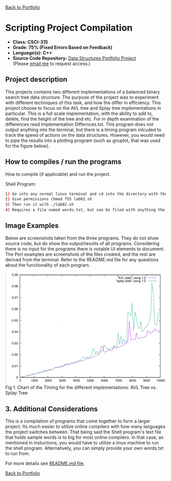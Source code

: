 [Back to Portfolio](./)

Scripting Project Compilation
===============

-   **Class: CSCI-315** 
-   **Grade: 75% (Fixed Errors Based on Feedback)**
-   **Language(s): C++**
-   **Source Code Repository:** [Data Structures Portfolio Project](https://github.com/Joshtomith/Data-Structures-Portfolio-)  
    (Please [email me](mailto:JTSmith3@csustudent.net?subject=GitHub%20Access) to request access.)

## Project description

This projects contains two different implementations of a balanced binary search tree data structure. The purpose of the project was to experiment with different techniques of this task, and how the differ in efficiency. This project choose to focus on the AVL tree and Splay tree implementations in particular. This is a full scale implementation, with the ability to add to, delete, find the height of the tree and etc. For in depth examination of the differences read Implementation Differnces.txt. This program does not output anything into the terminal, but there is a timing program inlcuded to track the speed of actions on the data structures. However, you would need to pipe the results into a plotting program (such as gnuplot, that was used for the figure below).

## How to compiles / run the programs

How to compile (if applicable) and run the project.

Shell Program:
```bash
1) Go into any normal linux terminal and cd into the directory with the file
2) Give permissions chmod 755 lab02.sh
3) Then run it with ./lab02.sh
4) Requires a file named words.txt, but can be filed with anything the user wants in terms of content (1 word per line).
```

## Image Examples

Below are screenshots taken from the three programs. They do not show source code, but do show the output/results of all programs. Considering there is no input for the programs there is notable UI elements to document. The Perl examples are screenshots of the files created, and the rest are derived from the terminal. Refer to the README.md file for any questions about the functionality of each program. 

![screenshot](images/AVLandSplay.png)
<br>Fig 1. Chart of the Timing for the different implementations. AVL Tree vs. Splay Tree


## 3. Additional Considerations

This is a compilation of programs that come together to form a larger project. Its much easier to utilize online compilers with how many languages the project switches between. That being said the Shell program's text file that holds sample words is to big for most online compilers. In that case, as mentioned in instuctions, you would have to utilize a linux machine to run the shell program. Alternatively, you can simply provide your own words.txt to run from.


For more details see [README.md file](https://github.com/Joshtomith/Data-Structures-Portfolio-/blob/main/READ_ME.txt).

[Back to Portfolio](https://joshtomith.github.io/)
